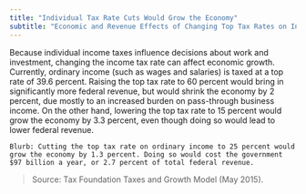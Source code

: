 ```yaml
---
title: "Individual Tax Rate Cuts Would Grow the Economy"
subtitle: "Economic and Revenue Effects of Changing Top Tax Rates on Individual Ordinary Income (2015)"
---
```

Because individual income taxes influence decisions about work and investment, changing the income tax rate can affect economic growth. Currently, ordinary income (such as wages and salaries) is taxed at a top rate of 39.6 percent. Raising the top tax rate to 60 percent would bring in significantly more federal revenue, but would shrink the economy by 2 percent, due mostly to an increased burden on pass-through business income. On the other hand, lowering the top tax rate to 15 percent would grow the economy by 3.3 percent, even though doing so would lead to lower federal revenue.

```Blurb: Cutting the top tax rate on ordinary income to 25 percent would grow the economy by 1.3 percent. Doing so would cost the government $97 billion a year, or 2.7 percent of total federal revenue.```

>Source: Tax Foundation Taxes and Growth Model (May 2015).
